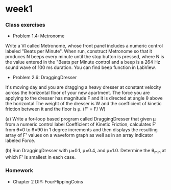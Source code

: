 # week1

### Class exercises
* Problem 1.4: Metronome

Write a VI called Metronome, whose front panel includes a numeric control labeled "Beats per Minute". When run, construct Metronome so that it produces N beeps every minute until the stop button is pressed, where N is the value entered in the "Beats per Minute control and a beep is a 264 Hz sound wave of 100 ms duration. You can find beep function in LabView.

* Problem 2.6: DraggingDresser

It's moving day and you are dragging a heavy dresser at constant velocity across the horizontal floor of your new apartment. The force you are applying to the dresser has magnitude F and it is directed at angle θ above the horizontal The weight of the dresser is W and the coefficient of kinetic friction between it and the floor is μ. (F' = F/ W)

(a) Write a for-loop based program called DraggingDresser that given μ from a numeric control label Coefficient of Kinetic Friction, calculates F' from θ=0 to θ=90 in 1 degree increments and then displays the resulting array of F' values on a waveform graph as well as in an array indicator labeled Force.

(b) Run DraggingDresser with μ=0.1, μ=0.4, and μ=1.0. Determine the θ<sub>min</sub> at which F' is smallest in each case.

### Homework
* Chapter 2 DIY: FourFlippingCoins
